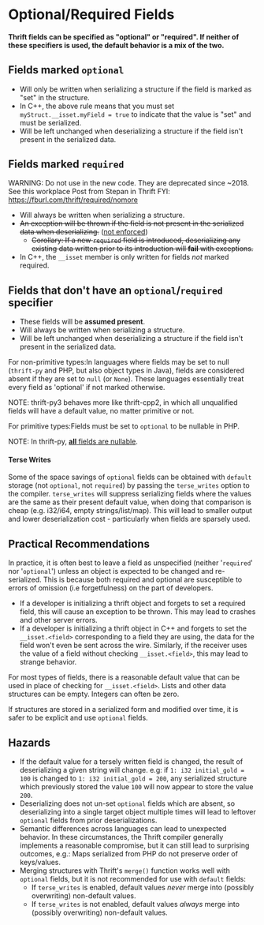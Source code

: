 # Optional/Required Fields

<!-- https://www.internalfb.com/intern/wiki/Thrift/Thrift_Guide/IDL/optional-required-fields/?noredirect -->

#### Thrift fields can be specified as "optional" or "required".  If neither of these specifiers is used, the default behavior is a mix of the two.

## Fields marked `optional`

* Will only be written when serializing a structure if the field is marked as "set" in the structure.
* In C++, the above rule means that you must set `myStruct.__isset.myField = true` to indicate that the value is "set" and must be serialized.
* Will be left unchanged when deserializing a structure if the field isn't present in the serialized data.

## Fields marked `required`

WARNING: Do not use in the new code. They are deprecated since ~2018. See this workplace Post from Stepan in Thrift FYI: https://fburl.com/thrift/required/nomore


* Will always be written when serializing a structure.
* ~~An exception will be thrown if the field is not present in the serialized data when deserializing.~~ ([not enforced](https://fb.workplace.com/groups/1730279463893632/permalink/2177428059178768/))
   * ~~Corollary: If a new `required` field is introduced, deserializing any existing data written prior to its introduction will **fail** with exceptions.~~
* In C++, the `__isset` member is only written for fields *not* marked required.

## Fields that don't have an `optional`/`required` specifier

* These fields will be **assumed present**.
* Will always be written when serializing a structure.
* Will be left unchanged when deserializing a structure if the field isn't present in the serialized data.

For non-primitive types:In languages where fields may be set to null (`thrift-py` and PHP, but also object types in Java), fields are considered absent if they are set to `null` (or `None`). These languages essentially treat every field as 'optional' if not marked otherwise.

NOTE: thrift-py3 behaves more like thrift-cpp2, in which all unqualified fields will have a default value, no matter primitive or not.


For primitive types:Fields must be set to `optional` to be nullable in PHP.

NOTE: In thrift-py, [**all** fields are nullable](https://www.internalfb.com/intern/wiki/Thrift_in_Python/Migrate_from_thrift-py/Types/#unqualified-fields-in-th).


#### Terse Writes

Some of the space savings of `optional` fields can be obtained with `default` storage (not `optional`, not `required`) by passing the `terse_writes` option to the compiler. `terse_writes` will suppress serializing fields where the values are the same as their present default value, when doing that comparison is cheap (e.g. i32/i64, empty strings/list/map). This will lead to smaller output and lower deserialization cost - particularly when fields are sparsely used.

## Practical Recommendations

In practice, it is often best to leave a field as unspecified (neither '`required`' nor '`optional`') unless an object is expected to be changed and re-serialized.  This is because both required and optional are susceptible to errors of omission (i.e forgetfulness) on the part of developers.

* If a developer is initializing a thrift object and forgets to set a required field, this will cause an exception to be thrown.  This may lead to crashes and other server errors.
* If a developer is initializing a thrift object in C++ and forgets to set the `__isset.<field>` corresponding to a field they are using, the data for the field won't even be sent across the wire.  Similarly, if the receiver uses the value of a field without checking `__isset.<field>`, this may lead to strange behavior.

For most types of fields, there is a reasonable default value that can be used in place of checking for `__isset.<field>`.  Lists and other data structures can be empty. Integers can often be zero.

If structures are stored in a serialized form and modified over time, it is safer to be explicit and use `optional` fields.

## Hazards

* If the default value for a tersely written field is changed, the result of deserializing a given string will change. e.g: if `1: i32 initial_gold = 100` is changed to `1: i32 initial_gold = 200`, any serialized structure which previously stored the value `100` will now appear to store the value `200`.
* Deserializing does not un-set `optional` fields which are absent, so deserializing into a single target object multiple times will lead to leftover `optional` fields from prior deserializations.
* Semantic differences across languages can lead to unexpected behavior. In these circumstances, the Thrift compiler generally implements a reasonable compromise, but it can still lead to surprising outcomes, e.g.: Maps serialized from PHP do not preserve order of keys/values.
* Merging structures with Thrift's `merge()` function works well with `optional` fields, but it is not recommended for use with `default` fields:
   * If `terse_writes` is enabled, default values *never* merge into (possibly overwriting) non-default values.
   * If `terse_writes` is not enabled, default values *always* merge into (possibly overwriting) non-default values.
